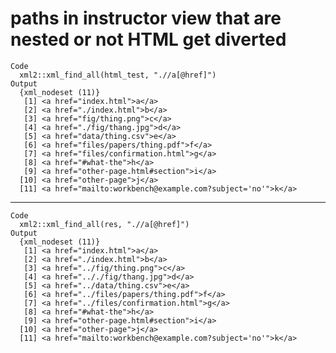 # paths in instructor view that are nested or not HTML get diverted

    Code
      xml2::xml_find_all(html_test, ".//a[@href]")
    Output
      {xml_nodeset (11)}
       [1] <a href="index.html">a</a>
       [2] <a href="./index.html">b</a>
       [3] <a href="fig/thing.png">c</a>
       [4] <a href="./fig/thang.jpg">d</a>
       [5] <a href="data/thing.csv">e</a>
       [6] <a href="files/papers/thing.pdf">f</a>
       [7] <a href="files/confirmation.html">g</a>
       [8] <a href="#what-the">h</a>
       [9] <a href="other-page.html#section">i</a>
      [10] <a href="other-page">j</a>
      [11] <a href="mailto:workbench@example.com?subject='no'">k</a>

---

    Code
      xml2::xml_find_all(res, ".//a[@href]")
    Output
      {xml_nodeset (11)}
       [1] <a href="index.html">a</a>
       [2] <a href="./index.html">b</a>
       [3] <a href="../fig/thing.png">c</a>
       [4] <a href=".././fig/thang.jpg">d</a>
       [5] <a href="../data/thing.csv">e</a>
       [6] <a href="../files/papers/thing.pdf">f</a>
       [7] <a href="../files/confirmation.html">g</a>
       [8] <a href="#what-the">h</a>
       [9] <a href="other-page.html#section">i</a>
      [10] <a href="other-page">j</a>
      [11] <a href="mailto:workbench@example.com?subject='no'">k</a>

